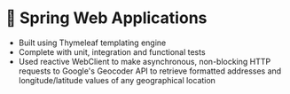 # 🍃 Spring Web Applications
* Built using Thymeleaf templating engine
* Complete with unit, integration and functional tests
* Used reactive WebClient to make asynchronous, non-blocking HTTP requests to Google's Geocoder API to retrieve formatted addresses and longitude/latitude values of any geographical location

